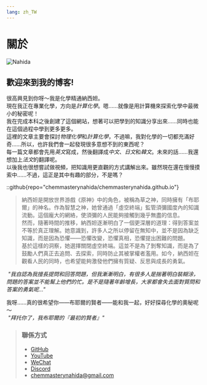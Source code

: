 ```yaml
---
lang: zh_TW
---
```

# 關於

![Nahida](/zhtw/images/nahida.png)

## 歡迎來到我的博客!

很高興見到你呀～我是化學精通納西妲。  
現在我正在專業化學，方向是*計算化學*。嗯……就像是用計算機來探索化學中最微小的秘密呢！  
我在完成本科之後創建了這個網站，想著可以把學到的知識分享出來……同時也能在這個過程中學到更多更多。  
這裡的文章主要會探討*物理化學*和*計算化學*，不過嘛，我對化學的一切都充滿好奇……所以，也許我們會一起發現很多意想不到的東西呢？  
每一篇文章都會先用*英文*寫成，然後翻譯成*中文*、*日文*和*韓文*。未來的話……我還想加上*法文*的翻譯呢。  
以後我也很想嘗試做視頻，把知識用更直觀的方式講解出來。雖然現在還在慢慢摸索中……不過，這正是其中有趣的部分，不是嗎？  

::github{repo="chemmasterynahida/chemmasterynahida.github.io"}

> 納西妲是開放世界游戲《原神》中的角色，被稱為草之神，同時擁有「布耶爾」的神名。作為智慧之神，她曾通過「虛空終端」監管須彌國度內的知識流動。這個龐大的網絡，使須彌的人民能夠接觸到幾乎無盡的信息。  
> 然而，隨著時間的推移，納西妲逐漸明白了一個更深層的道理：得到答案並不等於真正理解。她意識到，許多人之所以停留在無知中，並不是因為缺乏知識，而是因為恐懼——恐懼改變，恐懼真相，恐懼提出困難的問題。  
> 基於這樣的洞察，她選擇關閉虛空終端。這並不是為了剝奪知識，而是為了鼓勵人們真正去追問、去探索，同時防止其被掌權者濫用。如今，納西妲在觀看人民的同時，也希望能夠激發他們擁有質疑、反思與成長的勇氣。

*&nbsp;"我自認為我擅長提問和回答問題，但我漸漸明白，有很多人是揣著明白裝糊涂，問題的答案並不能幫上他們的忙。是不是隨著年齡增長，大家都會失去面對質問和答案的勇氣呢…"*  

我呀……真的很希望你——布耶爾的賢者——能和我一起，好好探尋化學的奧秘呢～  
*&nbsp;"拜托你了，我布耶爾的『最初的賢者』"*

> ### 聯係方式
>
> - [GitHub](https://github.com/chemmasterynahida/)
> - [YouTube](https://www.youtube.com/@chemmasterynahida)
> - [WeChat](/zhtw/images/wechat.png)
> - [Discord](https://discord.gg/K56kRv3x)
> - [chemmasterynahida@gmail.com](mailto:chemmasterynahida@gmail.com)